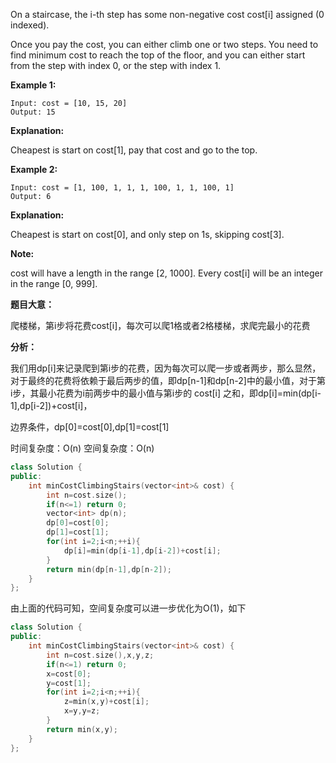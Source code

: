On a staircase, the i-th step has some non-negative cost cost[i] assigned (0 indexed).

Once you pay the cost, you can either climb one or two steps. You need to find minimum cost to reach the top of the floor, and you can either start from the step with index 0, or the step with index 1.

**Example 1:**
```
Input: cost = [10, 15, 20]
Output: 15
```
**Explanation:**

Cheapest is start on cost[1], pay that cost and go to the top.

**Example 2:**

```
Input: cost = [1, 100, 1, 1, 1, 100, 1, 1, 100, 1]
Output: 6
```

**Explanation:**

Cheapest is start on cost[0], and only step on 1s, skipping cost[3].

**Note:**

cost will have a length in the range [2, 1000].
Every cost[i] will be an integer in the range [0, 999].

**题目大意：**

爬楼梯，第i步将花费cost[i]，每次可以爬1格或者2格楼梯，求爬完最小的花费

**分析：**

我们用dp[i]来记录爬到第i步的花费，因为每次可以爬一步或者两步，那么显然，对于最终的花费将依赖于最后两步的值，即dp[n-1]和dp[n-2]中的最小值，对于第i步，其最小花费为i前两步中的最小值与第i步的 cost[i] 之和，即dp[i]=min(dp[i-1],dp[i-2])+cost[i]，

边界条件，dp[0]=cost[0],dp[1]=cost[1]

时间复杂度：O(n)
空间复杂度：O(n)

```cpp
class Solution {
public:
    int minCostClimbingStairs(vector<int>& cost) {
        int n=cost.size();
        if(n<=1) return 0;
        vector<int> dp(n);
        dp[0]=cost[0];
        dp[1]=cost[1];
        for(int i=2;i<n;++i){
            dp[i]=min(dp[i-1],dp[i-2])+cost[i];
        }
        return min(dp[n-1],dp[n-2]);
    }
};
```

由上面的代码可知，空间复杂度可以进一步优化为O(1)，如下

```cpp
class Solution {
public:
    int minCostClimbingStairs(vector<int>& cost) {
        int n=cost.size(),x,y,z;
        if(n<=1) return 0;
        x=cost[0];
        y=cost[1];
        for(int i=2;i<n;++i){
            z=min(x,y)+cost[i];
            x=y,y=z;
        }
        return min(x,y);
    }
};
```

